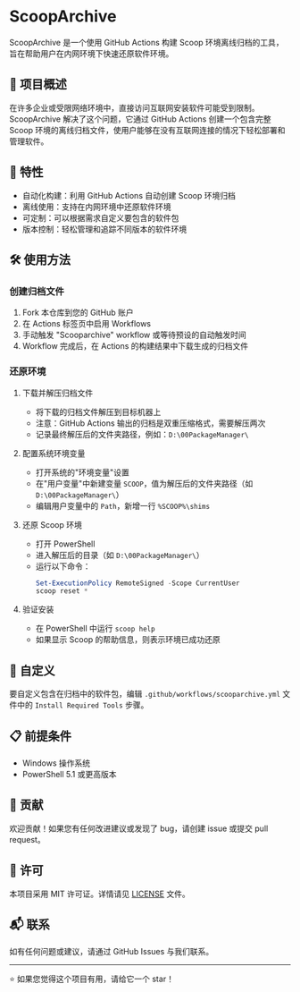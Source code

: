 # ScoopArchive

ScoopArchive 是一个使用 GitHub Actions 构建 Scoop 环境离线归档的工具，旨在帮助用户在内网环境下快速还原软件环境。

## 📖 项目概述

在许多企业或受限网络环境中，直接访问互联网安装软件可能受到限制。ScoopArchive 解决了这个问题，它通过 GitHub Actions 创建一个包含完整 Scoop 环境的离线归档文件，使用户能够在没有互联网连接的情况下轻松部署和管理软件。

## 🚀 特性

- 自动化构建：利用 GitHub Actions 自动创建 Scoop 环境归档
- 离线使用：支持在内网环境中还原软件环境
- 可定制：可以根据需求自定义要包含的软件包
- 版本控制：轻松管理和追踪不同版本的软件环境

## 🛠️ 使用方法

### 创建归档文件

1. Fork 本仓库到您的 GitHub 账户
2. 在 Actions 标签页中启用 Workflows
3. 手动触发 "Scooparchive" workflow 或等待预设的自动触发时间
4. Workflow 完成后，在 Actions 的构建结果中下载生成的归档文件

### 还原环境

1. 下载并解压归档文件
   - 将下载的归档文件解压到目标机器上
   - 注意：GitHub Actions 输出的归档是双重压缩格式，需要解压两次
   - 记录最终解压后的文件夹路径，例如：`D:\00PackageManager\`

2. 配置系统环境变量
   - 打开系统的"环境变量"设置
   - 在"用户变量"中新建变量 `SCOOP`，值为解压后的文件夹路径（如 `D:\00PackageManager\`）
   - 编辑用户变量中的 `Path`，新增一行 `%SCOOP%\shims`

3. 还原 Scoop 环境
   - 打开 PowerShell
   - 进入解压后的目录（如 `D:\00PackageManager\`）
   - 运行以下命令：
     ```powershell
     Set-ExecutionPolicy RemoteSigned -Scope CurrentUser
     scoop reset *
     ```

4. 验证安装
   - 在 PowerShell 中运行 `scoop help`
   - 如果显示 Scoop 的帮助信息，则表示环境已成功还原

## 🔧 自定义

要自定义包含在归档中的软件包，编辑 `.github/workflows/scooparchive.yml` 文件中的 `Install Required Tools` 步骤。

## 📋 前提条件

- Windows 操作系统
- PowerShell 5.1 或更高版本

## 🤝 贡献

欢迎贡献！如果您有任何改进建议或发现了 bug，请创建 issue 或提交 pull request。

## 📄 许可

本项目采用 MIT 许可证。详情请见 [LICENSE](LICENSE) 文件。

## 📬 联系

如有任何问题或建议，请通过 GitHub Issues 与我们联系。

---

⭐ 如果您觉得这个项目有用，请给它一个 star！
